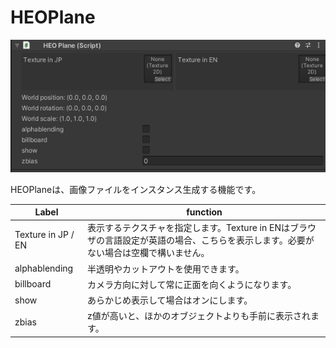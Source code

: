 
# HEOPlane
![HEOPlane](img/HEOPlane.jpg)

HEOPlaneは、画像ファイルをインスタンス生成する機能です。

|  Label |  function  |
| ----   | ---- |
| Texture in JP / EN | 表示するテクスチャを指定します。Texture in ENはブラウザの言語設定が英語の場合、こちらを表示します。必要がない場合は空欄で構いません。|
| alphablending | 半透明やカットアウトを使用できます。 |
| billboard | カメラ方向に対して常に正面を向くようになります。 |
| show | あらかじめ表示して場合はオンにします。 |
| zbias | z値が高いと、ほかのオブジェクトよりも手前に表示されます。 |